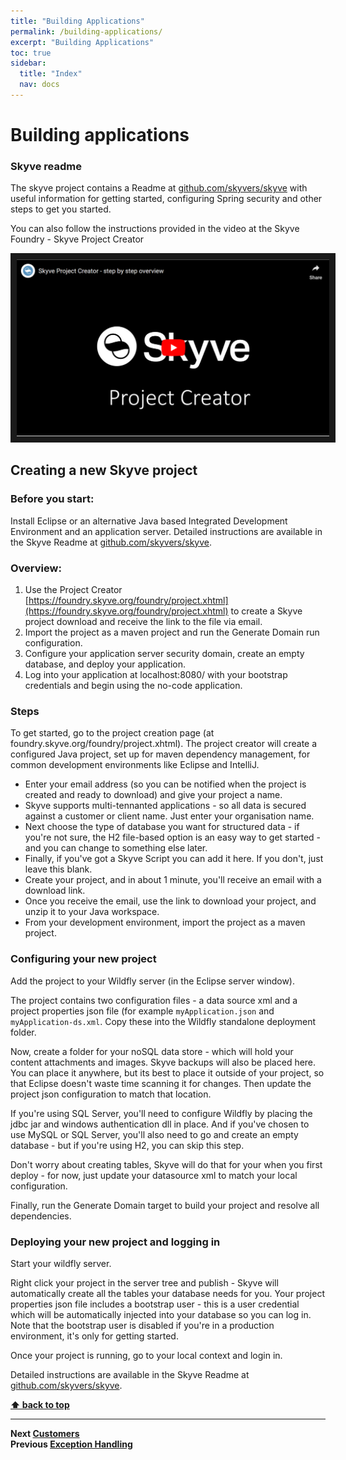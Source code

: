 ```yaml
---
title: "Building Applications"
permalink: /building-applications/
excerpt: "Building Applications"
toc: true
sidebar:
  title: "Index"
  nav: docs
---
```

# Building applications

### Skyve readme

The skyve project contains a Readme at [github.com/skyvers/skyve](https://github.com/skyvers/skyve) with useful information for getting started, configuring Spring security and other steps to get you started.

You can also follow the instructions provided in the video at the Skyve Foundry - Skyve Project Creator

<div style="margin: 0 auto; text-align: center">
	<a href="https://youtu.be/Ar7y1y1xhHg" target="_blank">
		<img src="../assets/images/building-applications/skyve-project-creator.png" alt="Skyve Project Creator" width="500" border="10" />
	</a>
</div>

## Creating a new Skyve project

### Before you start:
Install Eclipse or an alternative Java based Integrated Development Environment and an application server. Detailed instructions are available in the Skyve Readme at [github.com/skyvers/skyve](https://github.com/skyvers/skyve).

### Overview:
1. Use the Project Creator [https://foundry.skyve.org/foundry/project.xhtml](https://foundry.skyve.org/foundry/project.xhtml) to create a Skyve project download and receive the link to the file via email.
2. Import the project as a maven project and run the Generate Domain run configuration.
3. Configure your application server security domain, create an empty database, and deploy your application.
4. Log into your application at localhost:8080/<projectName> with your bootstrap credentials and begin using the no-code application.

### Steps
To get started, go to the project creation page (at foundry.skyve.org/foundry/project.xhtml). The project creator will create a configured Java project, set up for maven dependency management, for common development environments like Eclipse and IntelliJ.
* Enter your email address (so you can be notified when the project is created and ready to download) and give your  project a name.
* Skyve supports multi-tennanted applications - so all data is secured against a customer or client name. Just enter your organisation name.
* Next choose the type of database you want for structured data - if you're not sure, the H2 file-based option is an easy way to get started -  and you can change to something else later.
* Finally, if you've got a Skyve Script you can add it here. If you don't, just leave this blank.
* Create your project, and in about 1 minute, you'll receive an email with a download link.
* Once you receive the email, use the link to download your project, and unzip it to your Java workspace. 
* From your development environment, import the project as a maven project.

### Configuring your new project
Add the project to your Wildfly server (in the Eclipse server window).

The project contains two configuration files - a data source xml and a project properties json file (for example `myApplication.json` and `myApplication-ds.xml`. Copy these into the Wildfly standalone deployment folder.

Now, create a folder for your noSQL data store - which will hold your content attachments and images. Skyve backups will also be placed here. You can place it anywhere, but its best to place it outside of your project, so that Eclipse doesn't waste time scanning it for changes. Then update the project json configuration to match that location.

If you're using SQL Server, you'll need to configure Wildfly by placing the jdbc jar and windows authentication dll in place. And if you've chosen to use MySQL or SQL Server, you'll also need to go and create an empty database - but if you're using H2, you can skip this step.

Don't worry about creating tables, Skyve will do that for your when you first deploy - for now, just update your datasource xml to match your local configuration.

Finally, run the Generate Domain target to build your project and resolve all dependencies.

### Deploying your new project and logging in

Start your wildfly server. 

Right click your project in the server tree and publish - Skyve will automatically create all the tables your database needs for you. Your project properties json file includes a bootstrap user - this is a user credential which will be automatically injected into your database so you can log in. Note that the bootstrap user is disabled if you're in a production environment, it's only for getting started.

Once your project is running, go to your local context and login in.

Detailed instructions are available in the Skyve Readme at [github.com/skyvers/skyve](https://github.com/skyvers/skyve).

**[⬆ back to top](#building-applications)**

---
**Next [Customers](./../_pages/customers.md)**  
**Previous [Exception Handling](./../_pages/exception-handling.md)**
